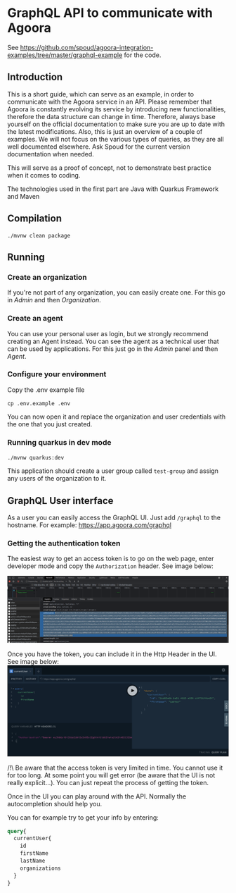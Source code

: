# GraphQL API to communicate with Agoora

See https://github.com/spoud/agoora-integration-examples/tree/master/graphql-example for the code.

## Introduction

This is a short guide, which can serve as an example, in order to communicate with the Agoora service in an API.
Please remember that Agoora is constantly evolving its service by introducing new functionalities, therefore the data 
structure can change in time. Therefore, always base yourself on the official documentation to make sure you are up 
to date with the latest modifications. Also, this is just an overview of a couple of examples. We will not focus on 
the various types of queries, as they are all well documented elsewhere. Ask Spoud for the current version documentation when needed.

This will serve as a proof of concept, not to demonstrate best practice when it comes to coding.

The technologies used in the first part are Java with Quarkus Framework and Maven

## Compilation

```
./mvnw clean package
```

## Running

### Create an organization

If you're not part of any organization, you can easily create one. For this go in *Admin* and then *Organization*.

### Create an agent

You can use your personal user as login, but we strongly recommend creating an Agent instead. You can see the agent
as a technical user that can be used by applications. For this just go in the *Admin* panel and then *Agent*.

### Configure your environment
Copy the .env example file

```
cp .env.example .env
```

You can now open it and replace the organization and user credentials with the one that you just created.

### Running quarkus in dev mode

```
./mvnw quarkus:dev
```

This application should create a user group called `test-group` and assign any users of the organization to it. 

## GraphQL User interface

As a user you can easily access the GraphQL UI. Just add `/graphql` to the hostname. For example: https://app.agoora.com/graphql

### Getting the authentication token

The easiest way to get an access token is to go on the web page, enter developer mode and copy the `Authorization` header. 
See image below:

![](./images/dev-tool-token.png)

Once you have the token, you can include it in the Http Header in the UI. See image below:
![](./images/token-in-ui.png)

/!\ Be aware that the access token is very limited in time. You cannot use it for too long. At some point you will get
error (be aware that the UI is not really explicit...). You can just repeat the process of getting the token.

Once in the UI you can play around with the API. Normally the autocompletion should help you.

You can for example try to get your info by entering:
```graphql
query{
  currentUser{
    id
    firstName
    lastName
    organizations
  }
}
```
